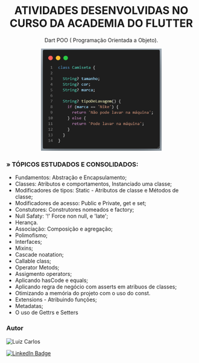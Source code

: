 <h1 align="center">ATIVIDADES DESENVOLVIDAS NO CURSO DA ACADEMIA DO FLUTTER</h1>

<p align="center"> Dart POO ( Programação Orientada a Objeto).</p>

<p align="center">
<img width="320" height="270" src="images/poo.png"/>
</p>


### » TÓPICOS ESTUDADOS E CONSOLIDADOS:

- Fundamentos: Abstração e Encapsulamento;
- Classes: Atributos e comportamentos, Instanciado uma classe;
- Modificadores de tipos: Static - Atributos de classe e Métodos de classe;
- Modificadores de acesso: Public e Private, get e set;
- Constutores: Construtores nomeados e factory;
- Null Safaty: '!' Force non null, e 'late';
- Herança.
- Associação: Composição e agregação;
- Polimofismo;
- Interfaces;
- Mixins;
- Cascade noatation;
- Callable class;
- Operator Metods;
- Assigmento operators;
- Aplicando hasCode e equals;
- Aplicando regra de negócio com asserts em atribuos de classes;
- Otimizando a memória do projeto com o uso do const.
- Extensions - Atribuindo funções;
- Metadatas;
- O uso de Gettrs e Setters


### Autor

<img alt="Luiz Carlos" title="Luiz Carlos" src="https://avatars.githubusercontent.com/u/29442285?s=96&v=4" height="100" width="100" />

[![LinkedIn Badge](https://img.shields.io/badge/-LUIZ_CARLOS-blue?style=flat-square&logo=Linkedin&logoColor=white&link=https://www.linkedin.com/in/luizzlcs/)](https://www.linkedin.com/in/luizzlcs/)
